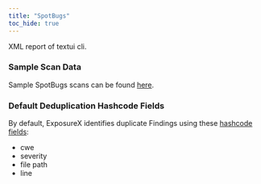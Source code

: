 ```yaml
---
title: "SpotBugs"
toc_hide: true
---
```

XML report of textui cli.

### Sample Scan Data
Sample SpotBugs scans can be found [here](https://github.com/ExposureX/django-ExposureX/tree/master/unittests/scans/spotbugs).

### Default Deduplication Hashcode Fields
By default, ExposureX identifies duplicate Findings using these [hashcode fields](https://docs.exposurex.com/en/working_with_findings/finding_deduplication/about_deduplication/):

- cwe
- severity
- file path
- line
